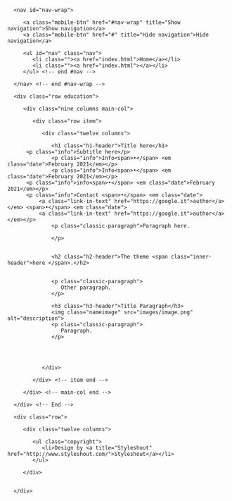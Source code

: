<!DOCTYPE html>
<!--[if lt IE 8 ]><html class="no-js ie ie7" lang="en"> <![endif]-->
<!--[if IE 8 ]><html class="no-js ie ie8" lang="en"> <![endif]-->
<!--[if (gte IE 8)|!(IE)]><!-->
<html class=" js flexbox flexboxlegacy canvas canvastext webgl no-touch geolocation postmessage no-websqldatabase indexeddb hashchange history draganddrop websockets rgba hsla multiplebgs backgroundsize borderimage borderradius boxshadow textshadow opacity cssanimations csscolumns cssgradients cssreflections csstransforms csstransforms3d csstransitions fontface generatedcontent video audio localstorage sessionstorage webworkers applicationcache svg inlinesvg smil svgclippaths" lang="en" style=""><!--<![endif]--><head>

   <!--- Basic Page Needs
   ================================================== -->
   <meta charset="utf-8">
   <title>Website</title>
   <meta name="description" content="">
   <meta name="author" content="">

   <!-- Mobile Specific Metas
   ================================================== -->
   <meta name="viewport" content="width=device-width, initial-scale=1, maximum-scale=1">

   <!-- CSS
    ================================================== -->
   <link rel="stylesheet" href="css/default.css">
   <link rel="stylesheet" href="css/layout.css">
   <link rel="stylesheet" href="css/media-queries.css">
   <link rel="stylesheet" href="css/magnific-popup.css">

   <!-- Script
   ================================================== -->
   <script src="js/modernizr.js"></script>

   <!-- Favicons
	================================================== -->
   <link rel="shortcut icon" href="infinity.png">

</head>

<body style="">

   <!-- Header
   ================================================== -->
   <section id="education">

      <nav id="nav-wrap">

         <a class="mobile-btn" href="#nav-wrap" title="Show navigation">Show navigation</a>
         <a class="mobile-btn" href="#" title="Hide navigation">Hide navigation</a>

         <ul id="nav" class="nav">
            <li class=""><a href="index.html">Home</a></li>
            <li class=""><a href="index.html"></a></li>
         </ul> <!-- end #nav -->

      </nav> <!-- end #nav-wrap -->

      <div class="row education">

         <div class="nine columns main-col">

            <div class="row item">

               <div class="twelve columns">

                  <h1 class="h1-header">Title here</h1>
		  <p class="info">Subtitle here</p>
                  <p class="info">Info<span>•</span> <em class="date">February 2021</em></p>
                  <p class="info">Info<span>•</span> <em class="date">February 2021</em></p>
		  <p class="info">info<span>•</span> <em class="date">February 2021</em></p>
		  <p class="info">Contact <span>•</span> <em class="date"> 
			  <a class="link-in-text" href="https://google.it">author</a> </em> <span>•</span> <em class="date"> 
			  <a class="link-in-text" href="https://google.it">author</a> </em></p>
                  <p class="classic-paragraph">Paragraph here.
                   
                  </p>


                  <h2 class="h2-header">The theme <span class="inner-header">here </span>.</h2>


                  <p class="classic-paragraph">
                     Other paragraph.
                  </p>

                  <h3 class="h3-header">Title Paragraph</h3>
                  <img class="nameimage" src="images/image.png" alt="description">
                  <p class="classic-paragraph">
                     Paragraph.
                  </p>

                
         

               </div>

            </div> <!-- item end -->

         </div> <!-- main-col end -->

      </div> <!-- End -->

   </section> <!-- Header End -->



   <!-- footer
   ================================================== -->
   <footer>

      <div class="row">

         <div class="twelve columns">

            <ul class="copyright">
               <li>Design by <a title="Styleshout" href="http://www.styleshout.com/">Styleshout</a></li>
            </ul>

         </div>


      </div>

   </footer> <!-- Footer End-->

   <!-- Java Script
   ================================================== -->
   <script src="http://ajax.googleapis.com/ajax/libs/jquery/1.10.2/jquery.min.js"></script>
   <script>window.jQuery || document.write('<script src="js/jquery-1.10.2.min.js"><\/script>')</script><script src="js/jquery-1.10.2.min.js"></script>
   <script type="text/javascript" src="js/jquery-migrate-1.2.1.min.js"></script>

   <script src="js/jquery.flexslider.js"></script>
   <script src="js/waypoints.js"></script>
   <script src="js/jquery.fittext.js"></script>
   <script src="js/magnific-popup.js"></script>
   <script src="js/init.js"></script>






<!-- 
 -->
</body></html>
